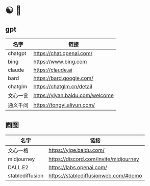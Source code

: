 # ☯️ 🤖

## gpt

| 名字     | 链接                                      |
| -------- | ----------------------------------------- |
| chatgpt  | https://chat.openai.com/                  |
| bing     | https://www.bing.com                      |
| claude   | https://claude.ai |
| bard     | https://bard.google.com/                  |
|chatglm|https://chatglm.cn/detail|
| 文心一言 | https://yiyan.baidu.com/welcome           |
| 通义千问 | https://tongyi.aliyun.com/                |

## 画图

| 名字            | 链接                                  |
| --------------- | ------------------------------------- |
| 文心一格        | https://yige.baidu.com/               |
| midjourney      | https://discord.com/invite/midjourney |
| DALL.E2         | https://labs.openai.com/              |
| stablediffusion | https://stablediffusionweb.com/#demo  |
